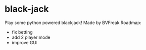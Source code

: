 # black-jack
Play some python powered blackjack!
Made by BVFreak
Roadmap:
- fix betting
- add 2 player mode
- improve GUI
